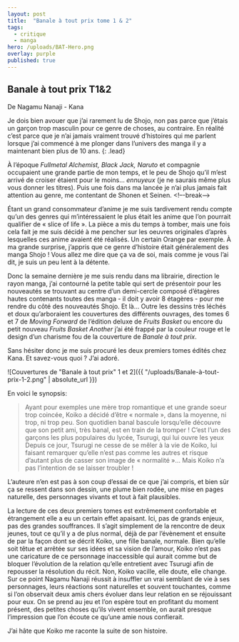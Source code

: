 ```yaml
---
layout: post
title:  "Banale à tout prix tome 1 & 2"
tags:
  - critique
  - manga
hero: /uploads/BAT-Hero.png
overlay: purple
published: true
---
```

## Banale à tout prix T1&2

De Nagamu Nanaji - Kana  

Je dois bien avouer que j’ai rarement lu de Shojo, non pas parce que j’étais un garçon trop masculin pour ce genre de choses, au contraire. En réalité c’est parce que je n’ai jamais vraiment trouvé d’histoires qui me parlent lorsque j’ai commencé à me plonger dans l’univers des manga il y a maintenant bien plus de 10 ans.
{: .lead}

À l’époque *Fullmetal Alchemist, Black Jack, Naruto* et compagnie occupaient une grande partie de mon temps, et le peu de Shojo qu’il m’est arrivé de croiser étaient pour le moins… *ennuyeux* (je ne saurais même plus vous donner les titres). Puis une fois dans ma lancée je n’ai plus jamais fait attention au genre, me contentant de Shonen et Seinen.
<!–-break-–>

Étant un grand consommateur d’anime je me suis tardivement rendu compte qu’un des genres qui m’intéressaient le plus était les anime que l’on pourrait qualifier de « slice of life ». La pièce a mis du temps à tomber, mais une fois cela fait je me suis décidé à me pencher sur les oeuvres originales d’après lesquelles ces anime avaient été réalisés. Un certain Orange par exemple. À ma grande surprise, j’appris que ce genre d’histoire était généralement des manga Shojo ! Vous allez me dire que ça va de soi, mais comme je vous l’ai dit, je suis un peu lent à la détente.

Donc la semaine dernière je me suis rendu dans ma librairie, direction le rayon manga, j’ai contourné la petite table qui sert de présentoir pour les nouveautés se trouvant au centre d’un demi-cercle composé d’étagères hautes contenants toutes des manga - il doit y avoir 8 étagères - pour me rendre du côté des nouveautés Shojo. Et là… Outre les dessins très léchés et doux qu’arboraient les couvertures des différents ouvrages, des tomes 6 et 7 de *Moving Forward* de l’édition deluxe de *Fruits Basket* ou encore du petit nouveau *Fruits Basket Another* j’ai été frappé par la couleur rouge et le design d’un charisme fou de la couverture de *Banale à tout prix*.

Sans hésiter donc je me suis procuré les deux premiers tomes édités chez Kana. Et savez-vous quoi ? J’ai adoré.

![Couvertures de "Banale à tout prix" 1 et 2]({{ "/uploads/Banale-à-tout-prix-1-2.png" | absolute_url }})

En voici le synopsis:
> Ayant pour exemples une mère trop romantique et une grande soeur trop coincée, Koiko a décidé d’être « normale », dans la moyenne, ni trop, ni trop peu. Son quotidien banal bascule lorsqu’elle découvre que son petit ami, très banal, est en train de la tromper !
> C’est l’un des garçons les plus populaires du lycée, Tsurugi, qui lui ouvre les yeux
> Depuis ce jour, Tsurugi ne cesse de se mêler à la vie de Koiko, lui faisant remarquer qu’elle n’est pas comme les autres et risque d’autant plus de casser son image de « normalité »… Mais Koiko n’a pas l’intention de se laisser troubler !

L’auteure n’en est pas à son coup d’essai de ce que j’ai compris, et bien sûr ça se ressent dans son dessin, une plume bien rodée, une mise en pages naturelle, des personnages vivants et tout à fait plausibles.

La lecture de ces deux premiers tomes est extrêmement confortable et étrangement elle a eu un certain effet apaisant. Ici, pas de grands enjeux, pas des grandes souffrances. Il s’agit simplement de la rencontre de deux jeunes, tout ce qu’il y a de plus normal, déjà de par l’évènement et ensuite de par la façon dont se décrit Koiko, une fille banale, normale. Bien qu’elle soit têtue et arrêtée sur ses idées et sa vision de l’amour, Koiko n’est pas une caricature de ce personnage inaccessible qui aurait comme but de bloquer l’évolution de la relation qu’elle entretient avec Tsurugi afin de repousser la résolution du récit. Non, Koiko vacille, elle doute, elle change. Sur ce point Nagamu Nanaji réussit à insuffler un vrai semblant de vie à ses personnages, leurs réactions sont naturelles et souvent touchantes, comme si l’on observait deux amis chers évoluer dans leur relation en se réjouissant pour eux. On se prend au jeu et l’on espère tout en profitant du moment présent, des petites choses qu’ils vivent ensemble, on aurait presque l’impression que l’on écoute ce qu’une amie nous confierait.

J’ai hâte que Koiko me raconte la suite de son histoire.

